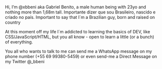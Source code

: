 Hi, I’m @xbbeni aka Gabriel Benito, a male human being with 23yo and nothing more than 1,68m tall.
Importante dizer que sou Brasileiro, nascido e criado no país.
Important to say that I´m a Brazilian guy, born and raised on country

At this moment off my life I´m addicted to learning the basics of DEV, like CSS/JavaScript/HTML, but you all know - open to learn a little (or a bunch) of everything.

You all who wants to talk to me can send me a WhatsApp message on my phone number (+55 69 99380-5459) or even send-me a Direct Message on my Twitter @_bbeni

<!---
xbbeni/xbbeni is a ✨ special ✨ repository because its `README.md` (this file) appears on your GitHub profile.
You can click the Preview link to take a look at your changes.
--->
